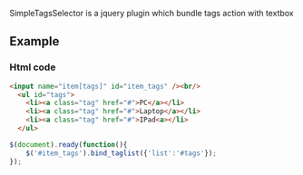 SimpleTagsSelector is a jquery plugin which bundle tags action with textbox

## Example

### Html code

``` html
<input name="item[tags]" id="item_tags" /><br/>
  <ul id="tags">
    <li><a class="tag" href="#">PC</a></li>
    <li><a class="tag" href="#">Laptop</a></li>
    <li><a class="tag" href="#">IPad<a></li>
  </ul>
```

``` js
$(document).ready(function(){
    $('#item_tags').bind_taglist({'list':'#tags'});
});
```

